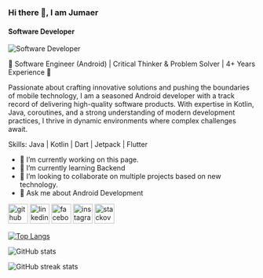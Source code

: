 ### Hi there 👋, I am Jumaer
#### Software Developer 
![Software Developer ](https://media.licdn.com/dms/image/D4D16AQGa9WcA_OF_DQ/profile-displaybackgroundimage-shrink_350_1400/0/1711825101569?e=1720051200&v=beta&t=Snjv47cvjveXeTnmgC3zbkGJmaLmThxNJZODbaSfiIU)

👋 Software Engineer (Android)  | Critical Thinker & Problem Solver | 4+ Years Experience 🚀

Passionate about crafting innovative solutions and pushing the boundaries of mobile technology, I am a seasoned Android developer with a track record of delivering high-quality software products. With expertise in Kotlin, Java, coroutines, and a strong understanding of modern development practices, I thrive in dynamic environments where complex challenges await.

Skills: Java | Kotlin | Dart | Jetpack | Flutter

- 🔭 I’m currently working on this page. 
- 🌱 I’m currently learning Backend 
- 👯 I’m looking to collaborate on multiple projects based on new technology. 
- 💬 Ask me about Android Development 


[<img src='https://cdn.jsdelivr.net/npm/simple-icons@3.0.1/icons/github.svg' alt='github' height='40'>](https://github.com/Jumaer)  [<img src='https://cdn.jsdelivr.net/npm/simple-icons@3.0.1/icons/linkedin.svg' alt='linkedin' height='40'>](https://www.linkedin.com/in/https://www.linkedin.com/in/md-jumaer-ahamed-883895301//)  [<img src='https://cdn.jsdelivr.net/npm/simple-icons@3.0.1/icons/facebook.svg' alt='facebook' height='40'>](https://www.facebook.com/https://www.facebook.com/jumaer.ahmed/)  [<img src='https://cdn.jsdelivr.net/npm/simple-icons@3.0.1/icons/instagram.svg' alt='instagram' height='40'>](https://www.instagram.com/https://www.instagram.com/ahamedjumaer//)  [<img src='https://cdn.jsdelivr.net/npm/simple-icons@3.0.1/icons/stackoverflow.svg' alt='stackoverflow' height='40'>](https://stackoverflow.com/users/https://stackoverflow.com/users/19298980/jumaer-ahamed)  

[![Top Langs](https://github-readme-stats.vercel.app/api/top-langs/?username=Jumaer)](https://github.com/anuraghazra/github-readme-stats)

![GitHub stats](https://github-readme-stats.vercel.app/api?username=Jumaer&show_icons=true)  



![GitHub streak stats](https://streak-stats.demolab.com/?user=Jumaer)  



